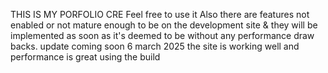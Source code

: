THIS IS MY PORFOLIO
CRE
Feel free to use it
Also there are features not enabled or not mature enough to be on the development site & they will be implemented as soon as it's deemed to be without any performance draw backs. update coming soon
6 march 2025 the site is working well and performance is great using the build 
